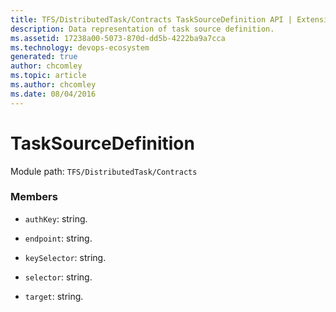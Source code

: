 ```yaml
---
title: TFS/DistributedTask/Contracts TaskSourceDefinition API | Extensions for Azure DevOps Services
description: Data representation of task source definition.
ms.assetid: 17238a00-5073-870d-dd5b-4222ba9a7cca
ms.technology: devops-ecosystem
generated: true
author: chcomley
ms.topic: article
ms.author: chcomley
ms.date: 08/04/2016
---
```


# TaskSourceDefinition

Module path: `TFS/DistributedTask/Contracts`


### Members

* `authKey`: string. 

* `endpoint`: string. 

* `keySelector`: string. 

* `selector`: string. 

* `target`: string. 

